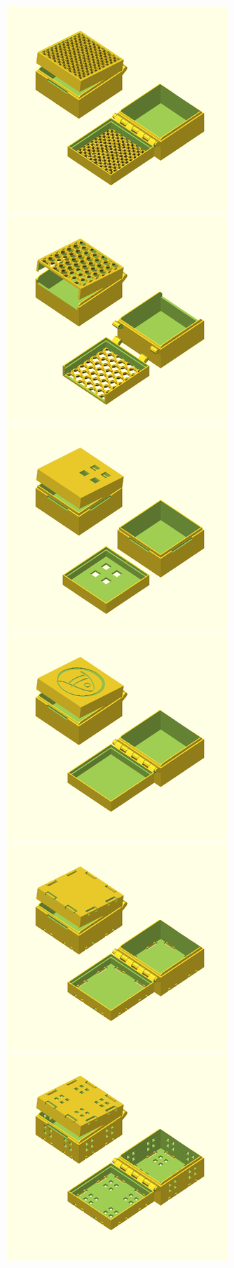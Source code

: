 <!--ts-->
<!--te-->

![Example1](https://github.com/IdoMagal/The-Utility-Box/blob/master/images/example1.png)
![Example2](https://github.com/IdoMagal/The-Utility-Box/blob/master/images/example2.png)
![Example3](https://github.com/IdoMagal/The-Utility-Box/blob/master/images/example3.png)
![Example4](https://github.com/IdoMagal/The-Utility-Box/blob/master/images/example4.png)
![Example5](https://github.com/IdoMagal/The-Utility-Box/blob/master/images/example5.png)
![Example6](https://github.com/IdoMagal/The-Utility-Box/blob/master/images/example6.png)
